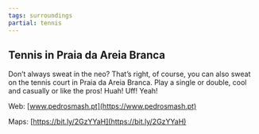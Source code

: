 ```yaml
---
tags: surroundings
partial: tennis
---
```


## Tennis in Praia da Areia Branca

Don’t always sweat in the neo? That’s right, of course, you can also sweat on the tennis court in Praia da Areia Branca. Play a single or double, cool and casually or like the pros! Huah! Uff! Yeah!

Web: [www.pedrosmash.pt](https://www.pedrosmash.pt)

Maps: [https://bit.ly/2GzYYaH](https://bit.ly/2GzYYaH)
